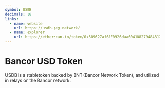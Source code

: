 ```yaml
---
symbol: USDB
decimals: 18
links:
  - name: website
    url: https://usdb.peg.network/
  - name: explorer
    url: https://etherscan.io/token/0x309627af60F0926daa6041B8279484312f2bf060
---
```


# Bancor USD Token

USDB is a stabletoken backed by BNT (Bancor Network Token), and utilized in relays on the Bancor network.
